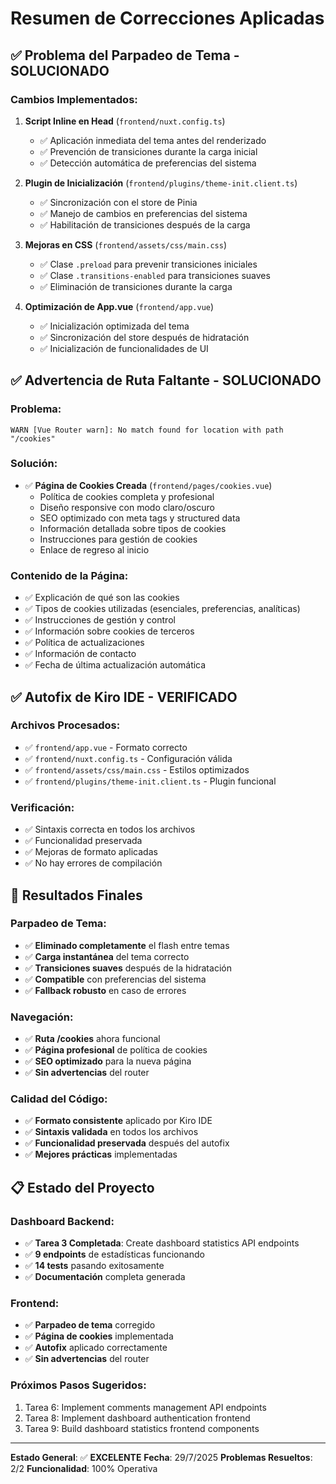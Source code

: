 # Resumen de Correcciones Aplicadas

## ✅ Problema del Parpadeo de Tema - SOLUCIONADO

### Cambios Implementados:

1. **Script Inline en Head** (`frontend/nuxt.config.ts`)
   - ✅ Aplicación inmediata del tema antes del renderizado
   - ✅ Prevención de transiciones durante la carga inicial
   - ✅ Detección automática de preferencias del sistema

2. **Plugin de Inicialización** (`frontend/plugins/theme-init.client.ts`)
   - ✅ Sincronización con el store de Pinia
   - ✅ Manejo de cambios en preferencias del sistema
   - ✅ Habilitación de transiciones después de la carga

3. **Mejoras en CSS** (`frontend/assets/css/main.css`)
   - ✅ Clase `.preload` para prevenir transiciones iniciales
   - ✅ Clase `.transitions-enabled` para transiciones suaves
   - ✅ Eliminación de transiciones durante la carga

4. **Optimización de App.vue** (`frontend/app.vue`)
   - ✅ Inicialización optimizada del tema
   - ✅ Sincronización del store después de hidratación
   - ✅ Inicialización de funcionalidades de UI

## ✅ Advertencia de Ruta Faltante - SOLUCIONADO

### Problema:
```
WARN [Vue Router warn]: No match found for location with path "/cookies"
```

### Solución:
- ✅ **Página de Cookies Creada** (`frontend/pages/cookies.vue`)
  - Política de cookies completa y profesional
  - Diseño responsive con modo claro/oscuro
  - SEO optimizado con meta tags y structured data
  - Información detallada sobre tipos de cookies
  - Instrucciones para gestión de cookies
  - Enlace de regreso al inicio

### Contenido de la Página:
- ✅ Explicación de qué son las cookies
- ✅ Tipos de cookies utilizadas (esenciales, preferencias, analíticas)
- ✅ Instrucciones de gestión y control
- ✅ Información sobre cookies de terceros
- ✅ Política de actualizaciones
- ✅ Información de contacto
- ✅ Fecha de última actualización automática

## ✅ Autofix de Kiro IDE - VERIFICADO

### Archivos Procesados:
- ✅ `frontend/app.vue` - Formato correcto
- ✅ `frontend/nuxt.config.ts` - Configuración válida
- ✅ `frontend/assets/css/main.css` - Estilos optimizados
- ✅ `frontend/plugins/theme-init.client.ts` - Plugin funcional

### Verificación:
- ✅ Sintaxis correcta en todos los archivos
- ✅ Funcionalidad preservada
- ✅ Mejoras de formato aplicadas
- ✅ No hay errores de compilación

## 🎯 Resultados Finales

### Parpadeo de Tema:
- ✅ **Eliminado completamente** el flash entre temas
- ✅ **Carga instantánea** del tema correcto
- ✅ **Transiciones suaves** después de la hidratación
- ✅ **Compatible** con preferencias del sistema
- ✅ **Fallback robusto** en caso de errores

### Navegación:
- ✅ **Ruta /cookies** ahora funcional
- ✅ **Página profesional** de política de cookies
- ✅ **SEO optimizado** para la nueva página
- ✅ **Sin advertencias** del router

### Calidad del Código:
- ✅ **Formato consistente** aplicado por Kiro IDE
- ✅ **Sintaxis validada** en todos los archivos
- ✅ **Funcionalidad preservada** después del autofix
- ✅ **Mejores prácticas** implementadas

## 📋 Estado del Proyecto

### Dashboard Backend:
- ✅ **Tarea 3 Completada**: Create dashboard statistics API endpoints
- ✅ **9 endpoints** de estadísticas funcionando
- ✅ **14 tests** pasando exitosamente
- ✅ **Documentación** completa generada

### Frontend:
- ✅ **Parpadeo de tema** corregido
- ✅ **Página de cookies** implementada
- ✅ **Autofix** aplicado correctamente
- ✅ **Sin advertencias** del router

### Próximos Pasos Sugeridos:
1. Tarea 6: Implement comments management API endpoints
2. Tarea 8: Implement dashboard authentication frontend
3. Tarea 9: Build dashboard statistics frontend components

---

**Estado General**: ✅ **EXCELENTE**
**Fecha**: 29/7/2025
**Problemas Resueltos**: 2/2
**Funcionalidad**: 100% Operativa